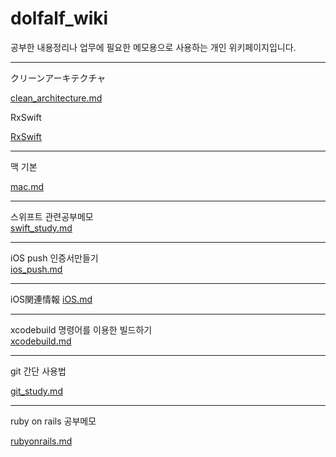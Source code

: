 # dolfalf_wiki

공부한 내용정리나 업무에 필요한 메모용으로 사용하는 개인 위키페이지입니다.

---
クリーンアーキテクチャ

[clean_architecture.md](https://github.com/dolfalf/dolfalf_wiki/blob/master/clean_architecture.md)

RxSwift

[RxSwift](https://github.com/dolfalf/dolfalf_wiki/blob/master/RxSwift.md)

---
맥 기본

[mac.md](https://github.com/dolfalf/dolfalf_wiki/blob/master/mac.md)

---
스위프트 관련공부메모  
[swift_study.md](https://github.com/dolfalf/dolfalf_wiki/blob/master/swift_study.md)

---
iOS push 인증서만들기  
[ios_push.md](https://github.com/dolfalf/dolfalf_wiki/blob/master/ios_push.md)

---
iOS関連情報
[iOS.md](https://github.com/dolfalf/dolfalf_wiki/blob/master/iOS.md)

---
xcodebuild 명령어를 이용한 빌드하기  
[xcodebuild.md](https://github.com/dolfalf/dolfalf_wiki/blob/master/xcodebuild.md)

---

git 간단 사용법

[git_study.md](https://github.com/dolfalf/dolfalf_wiki/blob/master/git_study.md)


---

ruby on rails 공부메모

[rubyonrails.md](https://github.com/dolfalf/dolfalf_wiki/blob/master/rubyonrails.md)
